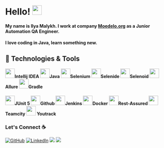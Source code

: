 # Hello! <img src="https://raw.githubusercontent.com/MartinHeinz/MartinHeinz/master/wave.gif" width="30px">

#### My name is Ilya Malykh. I work at company [Moedelo.org](https://www.moedelo.org) as a Junior Automation QA Engineer.
#### I love coding in Java, learn something new.

## 🔧 Technologies & Tools 
#### <img src="https://starchenkov.pro/qa-guru/img/skills/Intelij_IDEA.svg" width="30px">Intellij IDEA <img src="https://starchenkov.pro/qa-guru/img/skills/Java.svg" width="30px">Java <img src="https://starchenkov.pro/qa-guru/img/skills/Selenium.svg" width="30px">Selenium <img src="https://starchenkov.pro/qa-guru/img/skills/Selenide.svg" width="30px">Selenide <img src="https://starchenkov.pro/qa-guru/img/skills/Selenoid.svg" width="30px">Selenoid <img src="https://starchenkov.pro/qa-guru/img/skills/Allure_Report.svg" width="30px">Allure <img src="https://starchenkov.pro/qa-guru/img/skills/Gradle.svg" width="30px">Gradle 
#### <img src="https://starchenkov.pro/qa-guru/img/skills/JUnit5.svg" width="30px">JUnit 5 <img src="https://starchenkov.pro/qa-guru/img/skills/Github.svg" width="30px">Github <img src="https://starchenkov.pro/qa-guru/img/skills/Jenkins.svg" width="30px">Jenkins <img src="https://starchenkov.pro/qa-guru/img/skills/Docker.svg" width="30px">Docker <img src="https://starchenkov.pro/qa-guru/img/skills/Rest-Assured.svg" width="30px">Rest-Assured <img src="https://upload.wikimedia.org/wikipedia/commons/8/86/Teamcity_Logo.png" width="30px">Teamcity <img src="https://www.vhv.rs/dpng/d/120-1207745_transparent-past-due-png-youtrack-icon-png-download.png" width="30px"> Youtrack

### Let's Connect :coffee:
<p align="left">
	<a href="https://github.com/ferras777"><img src="https://img.icons8.com/bubbles/50/000000/github.png" alt="GitHub"/></a>
	<a href="https://www.linkedin.com/in/ilyamalykh/"><img src="https://img.icons8.com/bubbles/50/000000/linkedin.png" alt="LinkedIn"/></a>
	<a href="https://vk.com/joshuajames"><img src="https://img.icons8.com/bubbles/50/000000/vk-com.png"/></a>
	<a href="https://t.me/ferras1"><img src="https://img.icons8.com/bubbles/50/000000/telegram-app.png"/></a>
</p>
